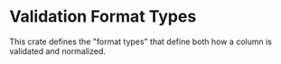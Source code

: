 # Validation Format Types
This crate defines the "format types" that define both how a column is validated and normalized.
